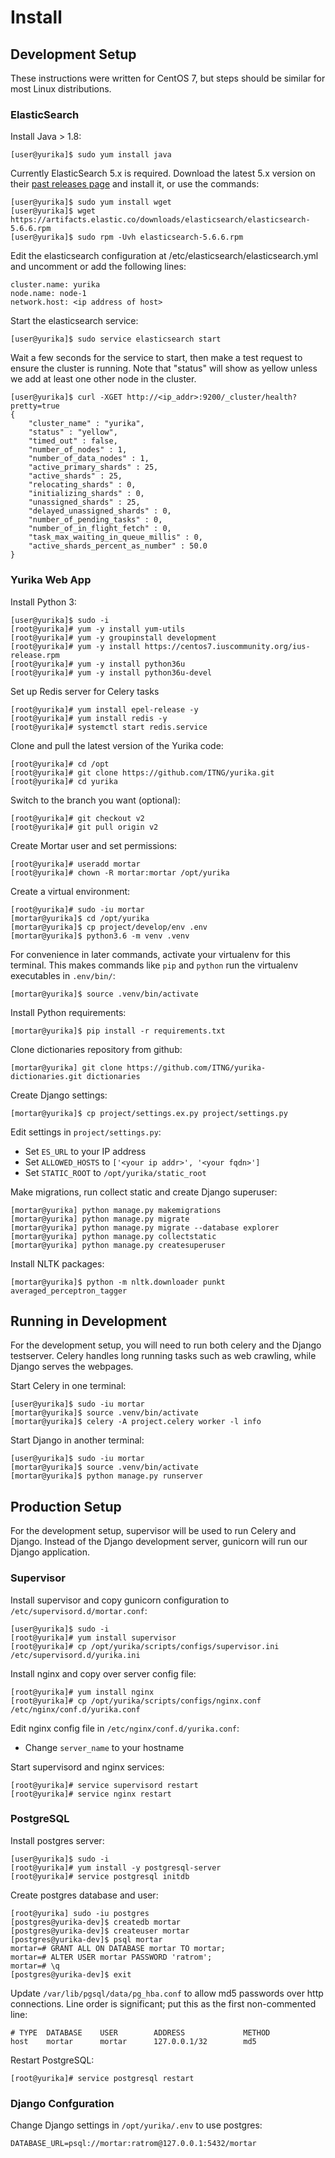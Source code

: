 
# Install

## Development Setup

These instructions were written for CentOS 7, but steps should be similar for
most Linux distributions.

### ElasticSearch

Install Java > 1.8:

    [user@yurika]$ sudo yum install java

Currently ElasticSearch 5.x is required. Download the latest 5.x version on
their [past releases page](https://www.elastic.co/downloads/past-releases) and
install it, or use the commands:

    [user@yurika]$ sudo yum install wget
    [user@yurika]$ wget https://artifacts.elastic.co/downloads/elasticsearch/elasticsearch-5.6.6.rpm
    [user@yurika]$ sudo rpm -Uvh elasticsearch-5.6.6.rpm

Edit the elasticsearch configuration at /etc/elasticsearch/elasticsearch.yml
and uncomment or add the following lines:

    cluster.name: yurika
    node.name: node-1
    network.host: <ip address of host>

Start the elasticsearch service:

    [user@yurika]$ sudo service elasticsearch start

Wait a few seconds for the service to start, then make a test request to ensure
the cluster is running. Note that "status" will show as yellow unless we add at
least one other node in the cluster.

    [user@yurika]$ curl -XGET http://<ip_addr>:9200/_cluster/health?pretty=true
    {
        "cluster_name" : "yurika",
        "status" : "yellow",
        "timed_out" : false,
        "number_of_nodes" : 1,
        "number_of_data_nodes" : 1,
        "active_primary_shards" : 25,
        "active_shards" : 25,
        "relocating_shards" : 0,
        "initializing_shards" : 0,
        "unassigned_shards" : 25,
        "delayed_unassigned_shards" : 0,
        "number_of_pending_tasks" : 0,
        "number_of_in_flight_fetch" : 0,
        "task_max_waiting_in_queue_millis" : 0,
        "active_shards_percent_as_number" : 50.0
    }

### Yurika Web App

Install Python 3:

    [user@yurika]$ sudo -i
    [root@yurika]# yum -y install yum-utils
    [root@yurika]# yum -y groupinstall development
    [root@yurika]# yum -y install https://centos7.iuscommunity.org/ius-release.rpm
    [root@yurika]# yum -y install python36u
    [root@yurika]# yum -y install python36u-devel

Set up Redis server for Celery tasks

    [root@yurika]# yum install epel-release -y
    [root@yurika]# yum install redis -y
    [root@yurika]# systemctl start redis.service

Clone and pull the latest version of the Yurika code:

    [root@yurika]# cd /opt
    [root@yurika]# git clone https://github.com/ITNG/yurika.git
    [root@yurika]# cd yurika

Switch to the branch you want (optional):

    [root@yurika]# git checkout v2
    [root@yurika]# git pull origin v2

Create Mortar user and set permissions:

    [root@yurika]# useradd mortar
    [root@yurika]# chown -R mortar:mortar /opt/yurika

Create a virtual environment:

    [root@yurika]# sudo -iu mortar
    [mortar@yurika]$ cd /opt/yurika
    [mortar@yurika]$ cp project/develop/env .env
    [mortar@yurika]$ python3.6 -m venv .venv

For convenience in later commands, activate your virtualenv for this terminal.
This makes commands like `pip` and `python` run the virtualenv executables in
`.env/bin/`:

    [mortar@yurika]$ source .venv/bin/activate

Install Python requirements:

    [mortar@yurika]$ pip install -r requirements.txt

Clone dictionaries repository from github:

    [mortar@yurika] git clone https://github.com/ITNG/yurika-dictionaries.git dictionaries

Create Django settings:

    [mortar@yurika]$ cp project/settings.ex.py project/settings.py

Edit settings in `project/settings.py`:

  * Set `ES_URL` to your IP address
  * Set `ALLOWED_HOSTS` to `['<your ip addr>', '<your fqdn>']`
  * Set `STATIC_ROOT` to `/opt/yurika/static_root`

Make migrations, run collect static and create Django superuser:

    [mortar@yurika] python manage.py makemigrations
    [mortar@yurika] python manage.py migrate
    [mortar@yurika] python manage.py migrate --database explorer
    [mortar@yurika] python manage.py collectstatic
    [mortar@yurika] python manage.py createsuperuser

Install NLTK packages:

    [mortar@yurika]$ python -m nltk.downloader punkt averaged_perceptron_tagger


## Running in Development

For the development setup, you will need to run both celery and the Django
testserver. Celery handles long running tasks such as web crawling, while
Django serves the webpages.

Start Celery in one terminal:

    [user@yurika]$ sudo -iu mortar
    [mortar@yurika]$ source .venv/bin/activate
    [mortar@yurika]$ celery -A project.celery worker -l info

Start Django in another terminal:

    [user@yurika]$ sudo -iu mortar
    [mortar@yurika]$ source .venv/bin/activate
    [mortar@yurika]$ python manage.py runserver


## Production Setup

For the development setup, supervisor will be used to run Celery and Django.
Instead of the Django development server, gunicorn will run our Django
application.

### Supervisor

Install supervisor and copy gunicorn configuration to
`/etc/supervisord.d/mortar.conf`:

    [user@yurika]$ sudo -i
    [root@yurika]# yum install supervisor
    [root@yurika]# cp /opt/yurika/scripts/configs/supervisor.ini /etc/supervisord.d/yurika.ini

Install nginx and copy over server config file:

    [root@yurika]# yum install nginx
    [root@yurika]# cp /opt/yurika/scripts/configs/nginx.conf /etc/nginx/conf.d/yurika.conf

Edit nginx config file in `/etc/nginx/conf.d/yurika.conf`:

  * Change `server_name` to your hostname

Start supervisord and nginx services:

    [root@yurika]# service supervisord restart
    [root@yurika]# service nginx restart

### PostgreSQL

Install postgres server:

    [user@yurika]$ sudo -i
    [root@yurika]# yum install -y postgresql-server
    [root@yurika]# service postgresql initdb

Create postgres database and user:

    [root@yurika] sudo -iu postgres
    [postgres@yurika-dev]$ createdb mortar
    [postgres@yurika-dev]$ createuser mortar
    [postgres@yurika-dev]$ psql mortar
    mortar=# GRANT ALL ON DATABASE mortar TO mortar;
    mortar=# ALTER USER mortar PASSWORD 'ratrom';
    mortar=# \q
    [postgres@yurika-dev]$ exit

Update `/var/lib/pgsql/data/pg_hba.conf` to allow md5 passwords over http
connections. Line order is significant; put this as the first non-commented
line:

    # TYPE  DATABASE    USER        ADDRESS             METHOD
    host    mortar      mortar      127.0.0.1/32        md5

Restart PostgreSQL:

    [root@yurika]# service postgresql restart

### Django Confguration

Change Django settings in `/opt/yurika/.env` to use postgres:

    DATABASE_URL=psql://mortar:ratrom@127.0.0.1:5432/mortar
